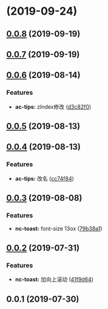 <a name=""></a>
# [](https://github.com/tinper-acs/ac-tips/compare/v0.0.8...v) (2019-09-24)



<a name="0.0.8"></a>
## [0.0.8](https://github.com/tinper-acs/ac-tips/compare/v0.0.7...v0.0.8) (2019-09-19)



<a name="0.0.7"></a>
## [0.0.7](https://github.com/tinper-acs/ac-tips/compare/v0.0.6...v0.0.7) (2019-09-19)



<a name="0.0.6"></a>
## [0.0.6](https://github.com/tinper-acs/ac-tips/compare/v0.0.5...v0.0.6) (2019-08-14)


### Features

* **ac-tips:** zIndex修改 ([d3c82f0](https://github.com/tinper-acs/ac-tips/commit/d3c82f0))



<a name="0.0.5"></a>
## [0.0.5](https://github.com/tinper-acs/ac-tips/compare/v0.0.4...v0.0.5) (2019-08-13)



<a name="0.0.4"></a>
## [0.0.4](https://github.com/tinper-acs/ac-tips/compare/v0.0.3...v0.0.4) (2019-08-13)


### Features

* **ac-tips:** 改名 ([cc74f84](https://github.com/tinper-acs/ac-tips/commit/cc74f84))



<a name="0.0.3"></a>
## [0.0.3](https://github.com/tinper-acs/ac-tips/compare/v0.0.2...v0.0.3) (2019-08-08)


### Features

* **nc-toast:** font-size 13ox ([79b38a1](https://github.com/tinper-acs/ac-tips/commit/79b38a1))



<a name="0.0.2"></a>
## [0.0.2](https://github.com/tinper-acs/ac-tips/compare/v0.0.1...v0.0.2) (2019-07-31)


### Features

* **nc-toast:** 加向上滚动 ([41f9d64](https://github.com/tinper-acs/ac-tips/commit/41f9d64))



<a name="0.0.1"></a>
## 0.0.1 (2019-07-30)



